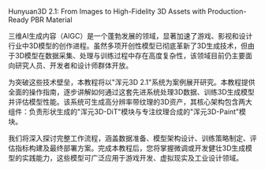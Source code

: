 Hunyuan3D 2.1: From Images to High-Fidelity 3D Assets with Production-Ready PBR Material


三维AI生成内容（AIGC）是一个蓬勃发展的领域，显著加速了游戏、影视和设计行业中3D模型的创作进程。虽然多项开创性模型已彻底革新了3D生成技术，但由于3D模型在数据采集、处理与训练过程中存在高度复杂性，该领域目前仍主要面向研究人员、开发者和设计师群体开放。   

为突破这些技术壁垒，本教程将以"浑元3D 2.1"系统为案例展开研究。本教程提供全面的操作指南，逐步讲解如何通过这套先进系统处理3D数据、训练3D生成模型并评估模型性能。该系统可生成高分辨率带纹理的3D资产，其核心架构包含两大组件：负责形状生成的"浑元3D-DiT"模块与专注纹理合成的"浑元3D-Paint"模块。   

我们将深入探讨完整工作流程，涵盖数据准备、模型架构设计、训练策略制定、评估指标构建及最终部署方案。完成本教程后，您将掌握微调或开发健壮3D生成模型的实践能力，这些模型可广泛应用于游戏开发、虚拟现实及工业设计领域。   
